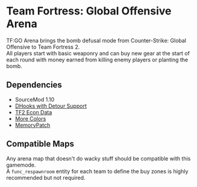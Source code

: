 # Team Fortress: Global Offensive Arena
TF:GO Arena brings the bomb defusal mode from Counter-Strike: Global Offensive to Team Fortress 2.  
All players start with basic weaponry and can buy new gear at the start of each round with money earned from killing enemy players or planting the bomb.

## Dependencies
* SourceMod 1.10
* [DHooks with Detour Support](https://forums.alliedmods.net/showpost.php?p=2588686&postcount=589)
* [TF2 Econ Data](https://forums.alliedmods.net/showthread.php?t=315011)
* [More Colors](https://forums.alliedmods.net/showthread.php?t=185016)
* [MemoryPatch](https://github.com/Kenzzer/MemoryPatch)

## Compatible Maps
Any arena map that doesn't do wacky stuff should be compatible with this gamemode.  
A `func_respawnroom` entity for each team to define the buy zones is highly recommended but not required.
